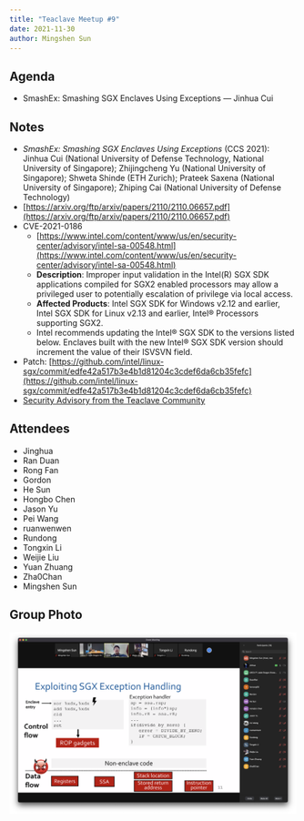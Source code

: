 ```yaml
---
title: "Teaclave Meetup #9"
date: 2021-11-30
author: Mingshen Sun
---
```


## Agenda

- SmashEx: Smashing SGX Enclaves Using Exceptions — Jinhua Cui

## Notes

- *SmashEx: Smashing SGX Enclaves Using Exceptions* (CCS 2021):
  Jinhua Cui (National University of Defense Technology, National University of
  Singapore); Zhijingcheng Yu (National University of Singapore); Shweta Shinde
  (ETH Zurich); Prateek Saxena (National University of Singapore); Zhiping Cai
  (National University of Defense Technology)
- [https://arxiv.org/ftp/arxiv/papers/2110/2110.06657.pdf](https://arxiv.org/ftp/arxiv/papers/2110/2110.06657.pdf)
- CVE-2021-0186
    - [https://www.intel.com/content/www/us/en/security-center/advisory/intel-sa-00548.html](https://www.intel.com/content/www/us/en/security-center/advisory/intel-sa-00548.html)
    - **Description**: Improper input validation in the Intel(R) SGX SDK
      applications compiled for SGX2 enabled processors may allow a privileged
      user to potentially escalation of privilege via local access.
    - **Affected Products**: Intel SGX SDK for Windows v2.12 and earlier, Intel
      SGX SDK for Linux v2.13 and earlier, Intel® Processors supporting SGX2.
    - Intel recommends updating the Intel® SGX SDK to the versions listed below.
      Enclaves built with the new Intel® SGX SDK version should increment the
      value of their ISVSVN field.
- Patch: [https://github.com/intel/linux-sgx/commit/edfe42a517b3e4b1d81204c3cdef6da6cb35fefc](https://github.com/intel/linux-sgx/commit/edfe42a517b3e4b1d81204c3cdef6da6cb35fefc)
- [Security Advisory from the Teaclave Community](https://teaclave.apache.org/blog/2021-10-25-security-advisory-of-smashex-and-cve-2021-0186/)

## Attendees

- Jinghua
- Ran Duan
- Rong Fan
- Gordon
- He Sun
- Hongbo Chen
- Jason Yu
- Pei Wang
- ruanwenwen
- Rundong
- Tongxin Li
- Weijie Liu
- Yuan Zhuang
- Zha0Chan
- Mingshen Sun

## Group Photo

![Group Photo](./img/teaclave-meetup-9-zoom.png)
